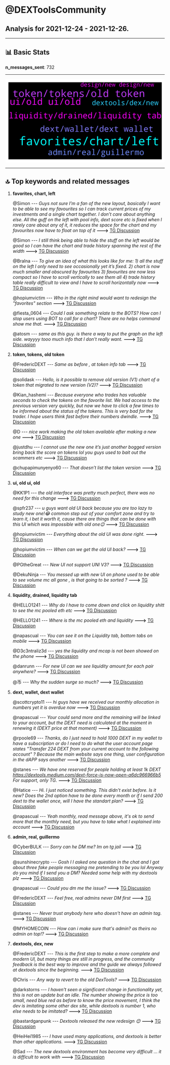 # **@DEXToolsCommunity**
 ## Analysis for **2021-12-24** - **2021-12-26**.

---

## 📊 **Basic Stats**

**n_messages_sent**: 732

---
![wordcloud](DEXToolsCommunity_2Days_wordcloud.png)

---


## 🔝 **Top keywords and related messages**

1. **favorites, chart, left**

    @Simon --- *Guys not sure I’m a fan of the new layout, basically I want to be able to see my favourites so I can track current prices of my investments and a single chart together. I don’t care about anything else. All the guff on the left with pool info, dext score etc is fixed when I rarely care about any of it, it reduces the space for the chart and my favourites now have to float on top of it* **--->** [TG Discussion](https://t.me/DEXToolsCommunity/317457)

    @Simon --- *I still think being able to hide the stuff on the left would be good so I can have the chart and trade history spanning the rest of the width* **--->** [TG Discussion](https://t.me/DEXToolsCommunity/318245)

    @Bralna --- *To give an idea of what this looks like for me: 1) all the stuff on the left I only need to see occasionally yet it’s fixed. 2) chart is now much smaller and obscured by favourites 3) favourites are now less compact so I have to scroll vertically to see them all 4) trade history table really difficult to view and I have to scroll horizontally now* **--->** [TG Discussion](https://t.me/DEXToolsCommunity/317559)

    @hopiumvictim --- *Who in the right mind would want to redesign the "favorites" section* **--->** [TG Discussion](https://t.me/DEXToolsCommunity/317949)

    @fiesta_0604 --- *Could I ask something relate to the BOTS? How can I stop users using BOT to call for a chart? There are no helps command show me that.* **--->** [TG Discussion](https://t.me/DEXToolsCommunity/316592)

    @atosm --- *same as this guy. is there a way to put the graph on the left side. wayyyy tooo much info that I don't really want.* **--->** [TG Discussion](https://t.me/DEXToolsCommunity/317106)

2. **token, tokens, old token**

    @FredericDEXT --- *Same as before , at token info tab* **--->** [TG Discussion](https://t.me/DEXToolsCommunity/318154)

    @solidask --- *Hello, is it possible to remove old version (V1) chart of a token that migrated to new version (V2)?* **--->** [TG Discussion](https://t.me/DEXToolsCommunity/316912)

    @Kian_hashemi --- *Because everyone who trades has valuable seconds to check the tokens on the favorite list.  We had access to the previous version very quickly, but now we have to click a few times to be informed about the status of the tokens.  This is very bad for the trader.  I hope users think fast before their numbers dwindle.* **--->** [TG Discussion](https://t.me/DEXToolsCommunity/317746)

    @D --- *nice work making the old token available after making a new one* **--->** [TG Discussion](https://t.me/DEXToolsCommunity/317036)

    @justdhu --- *I cannot use the new one it’s just another bogged version bring back the score on tokens lol you guys used to bait out the scammers etc* **--->** [TG Discussion](https://t.me/DEXToolsCommunity/318047)

    @chupapimunyenyo60 --- *That doesn’t list the token version* **--->** [TG Discussion](https://t.me/DEXToolsCommunity/317225)

3. **ui, old ui, old**

    @KK1P1 --- *the old interface was pretty much perfect, there was no need for this change* **--->** [TG Discussion](https://t.me/DEXToolsCommunity/317871)

    @spfr237 --- *u guys want old UI back because you are too lazy to study new one!😂 common step out of your comfort zone and try to learn it, i bet it worth it, cause there are things that can be done with this UI which was impossible with old one😉* **--->** [TG Discussion](https://t.me/DEXToolsCommunity/317542)

    @hopiumvictim --- *Everything about the old UI was done right.* **--->** [TG Discussion](https://t.me/DEXToolsCommunity/317970)

    @hopiumvictim --- *When can we get the old UI back?* **--->** [TG Discussion](https://t.me/DEXToolsCommunity/317940)

    @PGtheGreat --- *New UI not support UNI V3?* **--->** [TG Discussion](https://t.me/DEXToolsCommunity/318091)

    @DekuNinja --- *You messed up with new UI on phone used to be able to see volume mc all gone , is that going to be sorted ?* **--->** [TG Discussion](https://t.me/DEXToolsCommunity/317358)

4. **liquidity, drained, liquidity tab**

    @HELLO1241 --- *Why do I have to come down and click on liquidity shitt to see the mc pooled eth etc* **--->** [TG Discussion](https://t.me/DEXToolsCommunity/318163)

    @HELLO1241 --- *Where is the mc pooled eth and liquidity* **--->** [TG Discussion](https://t.me/DEXToolsCommunity/318150)

    @napascual --- *You can see it on the Liquidity tab, bottom tabs on mobile* **--->** [TG Discussion](https://t.me/DEXToolsCommunity/317359)

    @D3c3ntraliz3d --- *yes the liquidity and mcap is not been showed on the phone* **--->** [TG Discussion](https://t.me/DEXToolsCommunity/318022)

    @danrunn --- *For new UI can we see liquidity amount for each pair anywhere?* **--->** [TG Discussion](https://t.me/DEXToolsCommunity/318062)

    @币 --- *Why the sudden surge so much?* **--->** [TG Discussion](https://t.me/DEXToolsCommunity/317895)

5. **dext, wallet, dext wallet**

    @scottcrypto11 --- *hi guys have we received our monthly allocation in numbers yet it is overdue now* **--->** [TG Discussion](https://t.me/DEXToolsCommunity/316715)

    @napascual --- *Your could send more and the remaining will be linked to your account, but the DEXT need is calculated at the moment in renewing it (DEXT price at that moment)* **--->** [TG Discussion](https://t.me/DEXToolsCommunity/317360)

    @rpoole69 --- *Thanks, do I just need to hold 1000 DEXT in my wallet to have a subscription or do I need to do what the user account page states "Transfer 224 DEXT from your current account to the following account" ? Because the main website says one thing, user configuration in the dAPP says another* **--->** [TG Discussion](https://t.me/DEXToolsCommunity/316547)

    @stanes --- *We have one reserved for people holding at least 1k DEXT https://dextools.medium.com/dext-force-is-now-open-a6dc966966b5  For support, only TG.* **--->** [TG Discussion](https://t.me/DEXToolsCommunity/316928)

    @Hatice --- *Hi. I just noticed something. This didn't exist before. Is it new? Does the 2nd option have to be done every month or if I send 200 dext to the wallet once, will I have the standart plan?* **--->** [TG Discussion](https://t.me/DEXToolsCommunity/317354)

    @napascual --- *Yeah monthly, read message above, it's ok to send more that the monthly need, but you have to take what I explained into account* **--->** [TG Discussion](https://t.me/DEXToolsCommunity/317368)

6. **admin, real, guillermo**

    @CyberBULK --- *Sorry can he DM me? Im on tg jail* **--->** [TG Discussion](https://t.me/DEXToolsCommunity/316573)

    @sunshinecrypto --- *Gosh I I asked one question in the chat and I got about three fake people messaging me pretending to be you lol   Anyway do you mind if I send you a DM? Needed some help with my dextools plz* **--->** [TG Discussion](https://t.me/DEXToolsCommunity/317623)

    @napascual --- *Could you dm me the issue?* **--->** [TG Discussion](https://t.me/DEXToolsCommunity/318222)

    @FredericDEXT --- *Feel free, real admins never DM first* **--->** [TG Discussion](https://t.me/DEXToolsCommunity/317632)

    @stanes --- *Never trust anybody here who doesn't have an admin tag.* **--->** [TG Discussion](https://t.me/DEXToolsCommunity/316799)

    @MYHOMECOIN --- *How can i make sure that's admin? as theirs no admin on top!?* **--->** [TG Discussion](https://t.me/DEXToolsCommunity/317077)

7. **dextools, dex, new**

    @FredericDEXT --- *This is the first step to make a more complete and modern UI, but many things are still in progress, and the community feedback is the best way to improve and the guide we always followed at dextools since the beginning.* **--->** [TG Discussion](https://t.me/DEXToolsCommunity/317317)

    @Chris --- *Any way to revert to the old DexTools?* **--->** [TG Discussion](https://t.me/DEXToolsCommunity/317101)

    @darkstorns --- *I haven't seen a significant change in functionality yet, this is not an update but an idle.  The number showing the price is too small, need blue red as before to know the price movement, I think the dev is imitating some other dex site, while dextools is number 1, who else needs to be imitated?* **--->** [TG Discussion](https://t.me/DEXToolsCommunity/317980)

    @bastardganpunk --- *Dextools released the new redesign 😊* **--->** [TG Discussion](https://t.me/DEXToolsCommunity/317933)

    @HeiHei1985 --- *I have used many applications, and dextools is better than other applications.* **--->** [TG Discussion](https://t.me/DEXToolsCommunity/317993)

    @Sad --- *The new dextools environment has become very difficult ... it is difficult to work with* **--->** [TG Discussion](https://t.me/DEXToolsCommunity/317453)

